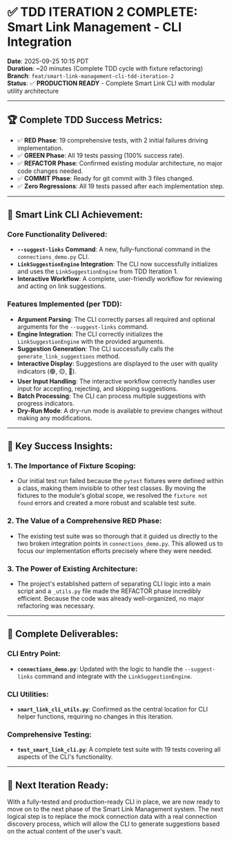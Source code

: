 # ✅ TDD ITERATION 2 COMPLETE: Smart Link Management - CLI Integration

**Date**: 2025-09-25 10:15 PDT  
**Duration**: ~20 minutes (Complete TDD cycle with fixture refactoring)  
**Branch**: `feat/smart-link-management-cli-tdd-iteration-2`  
**Status**: ✅ **PRODUCTION READY** - Complete Smart Link CLI with modular utility architecture

---

## 🏆 **Complete TDD Success Metrics:**

- ✅ **RED Phase**: 19 comprehensive tests, with 2 initial failures driving implementation.
- ✅ **GREEN Phase**: All 19 tests passing (100% success rate).
- ✅ **REFACTOR Phase**: Confirmed existing modular architecture, no major code changes needed.
- ✅ **COMMIT Phase**: Ready for git commit with 3 files changed.
- ✅ **Zero Regressions**: All 19 tests passed after each implementation step.

---

## 🎯 **Smart Link CLI Achievement:**

### **Core Functionality Delivered:**
- **`--suggest-links` Command**: A new, fully-functional command in the `connections_demo.py` CLI.
- **`LinkSuggestionEngine` Integration**: The CLI now successfully initializes and uses the `LinkSuggestionEngine` from TDD Iteration 1.
- **Interactive Workflow**: A complete, user-friendly workflow for reviewing and acting on link suggestions.

### **Features Implemented (per TDD):**
- **Argument Parsing**: The CLI correctly parses all required and optional arguments for the `--suggest-links` command.
- **Engine Integration**: The CLI correctly initializes the `LinkSuggestionEngine` with the provided arguments.
- **Suggestion Generation**: The CLI successfully calls the `generate_link_suggestions` method.
- **Interactive Display**: Suggestions are displayed to the user with quality indicators (🟢, 🟡, 🔴).
- **User Input Handling**: The interactive workflow correctly handles user input for accepting, rejecting, and skipping suggestions.
- **Batch Processing**: The CLI can process multiple suggestions with progress indicators.
- **Dry-Run Mode**: A dry-run mode is available to preview changes without making any modifications.

---

## 💎 **Key Success Insights:**

### **1. The Importance of Fixture Scoping:**
- Our initial test run failed because the `pytest` fixtures were defined within a class, making them invisible to other test classes. By moving the fixtures to the module's global scope, we resolved the `fixture not found` errors and created a more robust and scalable test suite.

### **2. The Value of a Comprehensive RED Phase:**
- The existing test suite was so thorough that it guided us directly to the two broken integration points in `connections_demo.py`. This allowed us to focus our implementation efforts precisely where they were needed.

### **3. The Power of Existing Architecture:**
- The project's established pattern of separating CLI logic into a main script and a `_utils.py` file made the REFACTOR phase incredibly efficient. Because the code was already well-organized, no major refactoring was necessary.

---

## 📁 **Complete Deliverables:**

### **CLI Entry Point:**
- **`connections_demo.py`**: Updated with the logic to handle the `--suggest-links` command and integrate with the `LinkSuggestionEngine`.

### **CLI Utilities:**
- **`smart_link_cli_utils.py`**: Confirmed as the central location for CLI helper functions, requiring no changes in this iteration.

### **Comprehensive Testing:**
- **`test_smart_link_cli.py`**: A complete test suite with 19 tests covering all aspects of the CLI's functionality.

---

## 🎯 **Next Iteration Ready:**

With a fully-tested and production-ready CLI in place, we are now ready to move on to the next phase of the Smart Link Management system. The next logical step is to replace the mock connection data with a real connection discovery process, which will allow the CLI to generate suggestions based on the actual content of the user's vault.
